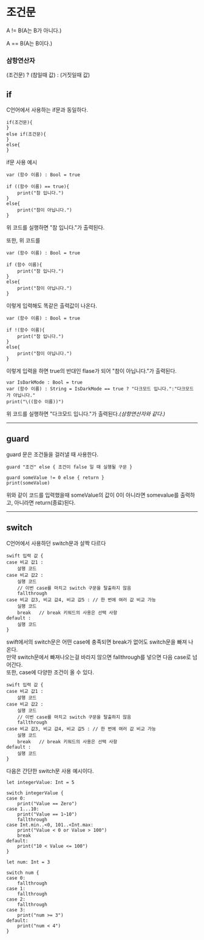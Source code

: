 # 조건문

A != B(A는 B가 아니다.)

A == B(A는 B이다.)

### 삼항연산자
(조건문) ? (참일때 값) : (거짓일때 값)

## if
C언어에서 사용하는 if문과 동일하다.
```
if(조건문){
}
else if(조건문){
}
else{
}
```
if문 사용 예시
```
var (함수 이름) : Bool = true

if ((함수 이름) == true){
    print("참 입니다.")
} 
else{
    print("참이 아닙니다.")
}
```
위 코드를 실행하면 "참 입니다."가 출력된다.

또한, 위 코드를
```
var (함수 이름) : Bool = true

if (함수 이름){
    print("참 입니다.")
} 
else{
    print("참이 아닙니다.")
}
```
이렇게 입력해도 똑같은 출력값이 나온다.

```
var (함수 이름) : Bool = true

if !(함수 이름){
    print("참 입니다.")
} 
else{
    print("참이 아닙니다.")
}
```
이렇게 입력을 하면 true의 반대인 flase가 되어 "참이 아닙니다."가 출력된다.


```
var IsDarkMode : Bool = true
var (함수 이름) : String = IsDarkMode == true ? "다크모드 입니다.":"다크모드가 아닙니다."
print("\((함수 이름))")
```
위 코드를 실행하면 "다크모드 입니다."가 출력된다.*(삼항연산자와 같다.)*

----------
## guard
guard 문은 조건들을 걸러낼 때 사용한다.

```
guard "조건" else { 조건이 false 일 때 실행될 구문 }
```

```
guard someValue != 0 else { return }
print(someValue)
```
위와 같이 코드를 입력했을때
someValue의 값이 0이 아니라면 somevalue를 출력하고,
아니라면 return(종료)된다.

-----
## switch
C언어에서 사용하던 switch문과 살짝 다르다
```
swift 입력 값 {
case 비교 값1 :
    살행 코드
case 비교 값2 :
    실행 코드
    // 이번 case를 마치고 switch 구문을 탈출하지 않음
    fallthrough
case 비교 값3, 비교 값4, 비교 값5 : // 한 번에 여러 값 비교 가능
    실행 코드
    break   // break 키워드의 사용은 선택 사항
default :
    실행 코드
}
```
swift에서의 switch문은 어떤 case에 충족되면 break가 없어도 switch문을 빠져 나온다.<br>
만약 switch문에서 빠져나오는걸 바라지 않으면 fallthrough를 넣으면 다음 case로 넘어간다.<br>
또한, case에 다양한 조건이 올 수 있다.
```
swift 입력 값 {
case 비교 값1 :
    살행 코드
case 비교 값2 :
    실행 코드
    // 이번 case를 마치고 switch 구문을 탈출하지 않음
    fallthrough
case 비교 값3, 비교 값4, 비교 값5 : // 한 번에 여러 값 비교 가능
    실행 코드
    break   // break 키워드의 사용은 선택 사항
default :
    실행 코드
}
```
다음은 간단한 switch문 사용 예시이다.
```
let integerValue: Int = 5

switch integerValue {
case 0:
    print("Value == Zero")
case 1...10:
    print("Value == 1~10")
    fallthrough
case Int.min..<0, 101..<Int.max:
    print("Value < 0 or Value > 100")
    break
default:
    print("10 < Value <= 100")
}
```
```
let num: Int = 3

switch num {
case 0:
    fallthrough
case 1:
    fallthrough
case 2:
    fallthrough
case 3:
    print("num >= 3")
default:
    print("num < 4")
}
```